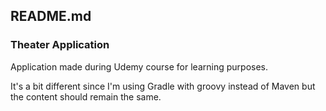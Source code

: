 ## README.md

### Theater Application

Application made during Udemy course for learning purposes.

It's a bit different since I'm using Gradle with groovy instead of Maven but the content should remain the same.